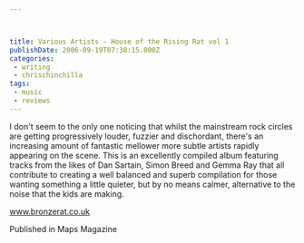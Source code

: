 ```yaml
---



title: Various Artists - House of the Rising Rat vol 1
publishDate: 2006-09-19T07:38:15.000Z
categories:
 - writing
 - chrischinchilla
tags: 
 - music 
 - reviews
---
```


I don't seem to the only one noticing that whilst the mainstream rock circles are getting progressively louder, fuzzier and dischordant, there's an increasing amount of fantastic mellower more subtle artists rapidly appearing on the scene. This is an excellently compiled album featuring tracks from the likes of Dan Sartain, Simon Breed and Gemma Ray that all contribute to creating a well balanced and superb compilation for those wanting something a little quieter, but by no means calmer, alternative to the noise that the kids are making.

<a href="https://www.bronzerat.co.uk" target="_blank">www.bronzerat.co.uk</a>

Published in Maps Magazine
